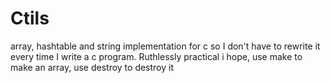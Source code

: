 # Ctils
array, hashtable and string implementation for c so I don't have to rewrite it every time I write a c program.
Ruthlessly practical i hope, use make to make an array, use destroy to destroy it